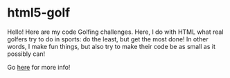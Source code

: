 # html5-golf

Hello! Here are my code Golfing challenges. Here, I do with HTML what real golfers try to do in sports: do the least, but get the most done! In other words, I make fun things, but also try to make their code be as small as it possibly can! 

Go [here](https://pgattic.github.io/html5-golf) for more info!
